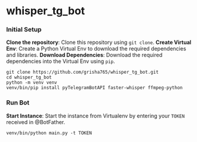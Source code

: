 # whisper_tg_bot

### Initial Setup
**Clone the repository**: Clone this repository using `git clone`.
**Create Virtual Env**: Create a Python Virtual Env to download the required dependencies and libraries.
**Download Dependencies**: Download the required dependencies into the Virtual Env using `pip`.
```shell
git clone https://github.com/grisha765/whisper_tg_bot.git
cd whisper_tg_bot
python -m venv venv
venv/bin/pip install pyTelegramBotAPI faster-whisper ffmpeg-python
```

### Run Bot
**Start Instance**: Start the instance from Virtualenv by entering your `TOKEN` received in @BotFather.
```shell
venv/bin/python main.py -t TOKEN
```
